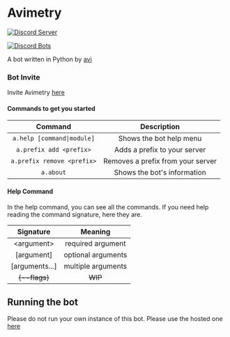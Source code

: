 # Avimetry

[![Discord Server](https://discord.com/api/guilds/814206001451761664/embed.png)](https://discord.gg/KaqqPhfwS4)

[![Discord Bots](https://top.gg/api/widget/756257170521063444.svg)](https://top.gg/bot/756257170521063444)

A bot written in Python by [avi](https://discord.com/users/750135653638865017)

### Bot Invite
Invite Avimetry [here](https://discord.com/oauth2/authorize?client_id=756257170521063444&scope=bot&permissions=2147483647)


#### Commands to get you started
|           Command          |            Description            |
|:--------------------------:|:---------------------------------:|
| `a.help [command\|module]` |      Shows the bot help menu      |
|   `a.prefix add <prefix>`  |    Adds a prefix to your server   |
| `a.prefix remove <prefix>` | Removes a prefix from your server |
|          `a.about`         |    Shows the bot's information    |


#### Help Command
In the help command, you can see all the commands. If you need help reading the command signature, here they are.

|    Signature   |       Meaning      |
|:--------------:|:------------------:|
|  \<argument\>  |  required argument |
|   [argument]   | optional arguments |
| [arguments...] | multiple arguments |
| ~~{--flags}~~  | ~~WIP~~            |

## Running the bot
Please do not run your own instance of this bot. Please use the hosted one [here](https://discord.com/oauth2/authorize?client_id=756257170521063444&scope=bot&permissions=2147483647)
